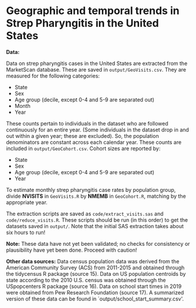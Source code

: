 # Geographic and temporal trends in Strep Pharyngitis in the United States

__Data:__ 

Data on strep pharyngitis cases in the United States are extracted from the MarketScan database. These are saved in `output/GeoVisits.csv`. They are measured for the following categories: 

- State
- Sex 
- Age group (decile, except 0-4 and 5-9 are separated out) 
- Month 
- Year 

These counts pertain to individuals in the dataset who are followed continuously for an entire year. (Some individuals in the dataset drop in and out within a given year; these are excluded). So, the population denominators are constant across each calendar year. These counts are included in `output/GeoCohort.csv`. Cohort sizes are reported by: 

- State
- Sex 
- Age group (decile, except 0-4 and 5-9 are separated out) 
- Year 

To estimate monthly strep pharyngitis case rates by population group, divide __NVISITS__ in `GeoVisits.R` by __NMEMB__ in `GeoCohort.R`, matching by the appropriate year. 

The extraction scripts are saved as `code/extract_visits.sas` and `code/reduce_visits.R`. These scripts should be run (in this order) to get the datasets saved in `output/`. Note that the initial SAS extraction takes about six hours to run! 

__Note:__ These data have not yet been validated; no checks for consistency or plausibility have yet been done. Proceed with caution!

__Other data sources:__
Data census population data was derived from the American Community Survey (ACS) from 2011-2015 and obtained through the tidycensus R package (source 15). Data on US population centroids by state according to the 2010 U.S. census was obtained through the USpopcenters R package (source 16). Data on school start times in 2019 were obtained from Pew Research Foundation (source 17). A summarized version of these data can be found in `output/school_start_summary.csv'.

 
